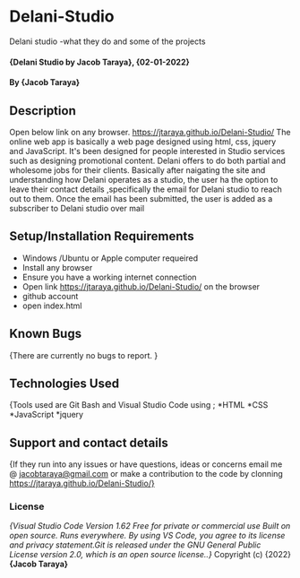 # Delani-Studio
Delani studio -what they do and some of the projects
#### {Delani Studio by Jacob Taraya}, {02-01-2022}
#### By **{Jacob Taraya}**
## Description
Open below link on any browser.
https://jtaraya.github.io/Delani-Studio/
The online web app is basically a web page designed using html, css, jquery and JavaScript. It's been designed for people interested in Studio services such as designing promotional content. Delani offers to do both partial and wholesome jobs for their clients. Basically after naigating the site and understanding how Delani operates as a studio, the user ha the option to leave their contact details ,specifically the email for Delani studio to reach out to them. Once the email has been submitted, the user is added as a subscriber to Delani studio over mail
## Setup/Installation Requirements
* Windows /Ubuntu or Apple computer requeired
* Install any browser
* Ensure you have a working internet connection
* Open link https://jtaraya.github.io/Delani-Studio/ on the browser
* github account
* open index.html
## Known Bugs
{There are currently no bugs to report. }
## Technologies Used
{Tools used are Git Bash and Visual Studio Code using ;
*HTML
*CSS
*JavaScript
*jquery
## Support and contact details
{If they run into any issues or have questions, ideas or concerns email me @ jacobtaraya@gmail.com or make a contribution to the code by clonning https://jtaraya.github.io/Delani-Studio/}
### License
*{Visual Studio Code Version 1.62 Free for private or commercial use Built on open source. Runs everywhere. By using VS Code, you agree to its license and privacy statement.Git is released under the GNU General Public License version 2.0, which is an open source license..}*
Copyright (c) {2022} **{Jacob Taraya}**
